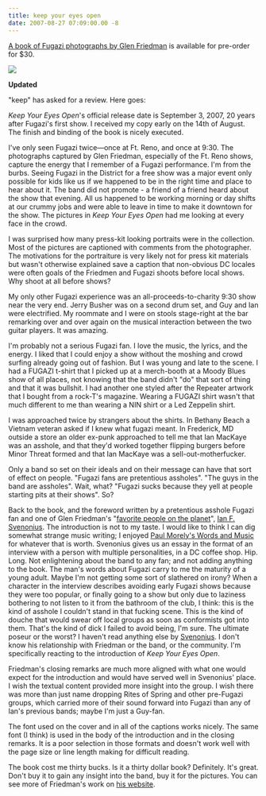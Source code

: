 ```yaml
---
title: keep your eyes open
date: 2007-08-27 07:09:00.00 -8
---
```

[A book of Fugazi photographs by Glen Friedman](http://www.fugazibook.com/) is available for pre-order for $30.

![](/images/KYEO_COVER.jpg)

**Updated**

"keep" has asked for a review. Here goes:

_Keep Your Eyes Open_'s official release date is September 3, 2007, 20 years after Fugazi's first show. I received my copy early on the 14th of August. The finish and binding of the book is nicely executed.

I've only seen Fugazi twice—once at Ft. Reno, and once at 9:30. The photographs captured by Glen Friedman, especially of the Ft. Reno shows, capture the energy that I remember of a Fugazi performance. I'm from the burbs. Seeing Fugazi in the District for a free show was a major event only possible for kids like us if we happened to be in the right time and place to hear about it. The band did not promote - a friend of a friend heard about the show that evening. All us happened to be working morning or day shifts at our crummy jobs and were able to leave in time to make it downtown for the show. The pictures in _Keep Your Eyes Open_ had me looking at every face in the crowd.

I was surprised how many press-kit looking portraits were in the collection. Most of the pictures are captioned with comments from the photographer. The motivations for the portraiture is very likely not for press kit materials but wasn't otherwise explained save a caption that non-obvious DC locales were often goals of the Friedmen and Fugazi shoots before local shows. Why shoot at all before shows?

My only other Fugazi experience was an all-proceeds-to-charity 9:30 show near the very end. Jerry Busher was on a second drum set, and Guy and Ian were electrified. My roommate and I were on stools stage-right at the bar remarking over and over again on the musical interaction between the two guitar players. It was amazing.

I'm probably not a serious Fugazi fan. I love the music, the lyrics, and the energy. I liked that I could enjoy a show without the moshing and crowd surfing already going out of fashion. But I was young and late to the scene. I had a FUGAZI t-shirt that I picked up at a merch-booth at a Moody Blues show of all places, not knowing that the band didn't "do" that sort of thing and that it was bullshit. I had another one styled after the Repeater artwork that I bought from a rock-T's magazine. Wearing a FUGAZI shirt wasn't that much different to me than wearing a NIN shirt or a Led Zeppelin shirt.

I was approached twice by strangers about the shirts. In Bethany Beach a Vietnam veteran asked if I knew what fugazi meant. In Frederick, MD outside a store an older ex-punk approached to tell me that Ian MacKaye was an asshole, and that they'd worked together flipping burgers before Minor Threat formed and that Ian MacKaye was a sell-out-motherfucker.

Only a band so set on their ideals and on their message can have that sort of effect on people. "Fugazi fans are pretentious assholes". "The guys in the band are assholes". Wait, what? "Fugazi sucks because they yell at people starting pits at their shows". So?

Back to the book, and the foreword written by a pretentious asshole Fugazi fan and one of Glen Friedman's "[favorite people on the planet](http://www.burningflags.com/recentrolls/)", [Ian F. Svenonius](http://www.amazon.com/exec/obidos/search-handle-url/002-5006550-9470416?%5Fencoding=UTF8&search-type=ss&index=books&field-author=Ian%20F.%20Svenonius). The introduction is not to my taste. I would like to think I can dig somewhat strange music writing; I enjoyed [Paul Morely's Words and Music](http://en.wikipedia.org/wiki/Words_and_Music:_the_history_of_pop_in_the_shape_of_a_city) for whatever that is worth. Svenonius gives us an essay in the format of an interview with a person with multiple personalities, in a DC coffee shop. Hip. Long. Not enlightening about the band to any fan; and not adding anything to the book. The man's words about Fugazi carry to me the maturity of a young adult. Maybe I'm not getting some sort of slathered on irony? When a character in the interview describes avoiding early Fugazi shows because they were too popular, or finally going to a show but only due to laziness bothering to not listen to it from the bathroom of the club, I think: this is the kind of asshole I couldn't stand in that fucking scene. This is the kind of douche that would swear off local groups as soon as conformists got into them. That's the kind of dick I failed to avoid being, I'm sure. The ultimate poseur or the worst? I haven't read anything else by [Svenonius](http://en.wikipedia.org/wiki/Ian_Svenonius). I don't know his relationship with Friedman or the band, or the community. I'm specifically reacting to the introduction of _Keep Your Eyes Open_.

Friedman's closing remarks are much more aligned with what one would expect for the introduction and would have served well in Svenonius' place. I wish the textual content provided more insight into the group. I wish there was more than just name dropping Rites of Spring and other pre-Fugazi groups, which carried more of their sound forward into Fugazi than any of Ian's previous bands; maybe I'm just a Guy-fan.

The font used on the cover and in all of the captions works nicely. The same font (I think) is used in the body of the introduction and in the closing remarks. It is a poor selection in those formats and doesn't work well with the page size or line length making for difficult reading.

The book cost me thirty bucks. Is it a thirty dollar book? Definitely. It's great. Don't buy it to gain any insight into the band, buy it for the pictures. You can see more of Friedman's work on [his website](http://www.burningflags.com/recentrolls/).
